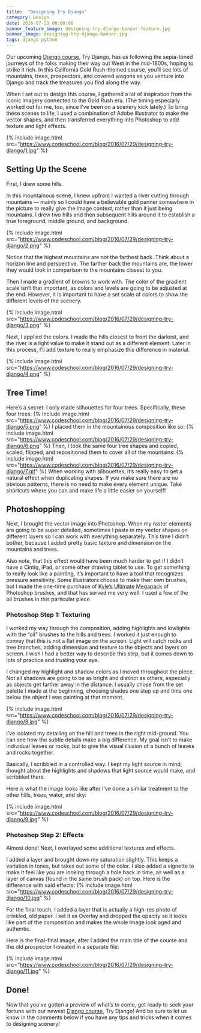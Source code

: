```yaml
---
title:  "Designing Try Django"
category: Design
date: 2016-07-29 00:00:00
banner_feature_image: designing-try-django-banner-feature.jpg
banner_image: designing-try-django-banner.jpg
tags: django python
---
```


Our upcoming [Django course][], Try Django, has us following the sepia-toned journeys of the folks making their way out West in the mid-1800s, hoping to strike it rich.
In this California Gold Rush-themed course, you’ll see lots of mountains, trees, prospectors, and covered wagons as you venture into Django and track the treasures you find along the way.

When I set out to design this course, I gathered a lot of inspiration from the iconic imagery connected to the Gold Rush era. (The timing especially worked out for me, too, since I’ve been on a scenery kick lately.) To bring these scenes to life, I used a combination of Adobe Illustrator to make the vector shapes, and then transferred everything into Photoshop to add texture and light effects.

{% include image.html src="https://www.codeschool.com/blog/2016/07/29/designing-try-django/1.jpg" %}

## Setting Up the Scene
First, I drew some hills.

In this mountainous scene, I knew upfront I wanted a river cutting through mountains — mainly so I could have a believable gold panner somewhere in the picture to really give the image context, rather than it just being mountains. I drew two hills and then subsequent hills around it to establish a true foreground, middle ground, and background.

{% include image.html src="https://www.codeschool.com/blog/2016/07/29/designing-try-django/2.png" %}

Notice that the highest mountains are not the farthest back. Think about a horizon line and perspective. The farther back the mountains are, the lower they would look in comparison to the mountains closest to you.

Then I made a gradient of browns to work with. The color of the gradient scale isn’t that important, as colors and levels are going to be adjusted at the end. However, it is important to have a set scale of colors to show the different levels of the scenery.

{% include image.html src="https://www.codeschool.com/blog/2016/07/29/designing-try-django/3.png" %}

Next, I applied the colors. I made the hills closest to front the darkest, and the river is a light value to make it stand out as a different element. Later in this process, I’ll add 
texture to really emphasize this difference in material.

{% include image.html src="https://www.codeschool.com/blog/2016/07/29/designing-try-django/4.png" %}

## Tree Time!
Here’s a secret: I only made silhouettes for four trees. Specifically, these four trees:
{% include image.html src="https://www.codeschool.com/blog/2016/07/29/designing-try-django/5.png" %}
I placed them in the mountainous composition like so:
{% include image.html src="https://www.codeschool.com/blog/2016/07/29/designing-try-django/6.png" %}
Then, I took the same four tree shapes and copied, scaled, flipped, and repositioned them to cover all of the mountains:
{% include image.html src="https://www.codeschool.com/blog/2016/07/29/designing-try-django/7.gif" %}
When working with silhouettes, it’s really easy to get a natural effect when duplicating shapes. If you make sure there are no obvious patterns, there is no need to make every element unique. Take shortcuts where you can and make life a little easier on yourself!

## Photoshopping
Next, I brought the vector image into Photoshop. When my raster elements are going to be super detailed, sometimes I paste in my vector shapes on different layers so I can work with everything separately. This time I didn’t bother, because I added pretty basic texture and dimension on the mountains and trees.

Also note, that this effect would have been much harder to get if I didn’t have a Cintiq, iPad, or some other drawing tablet to use. To get something to really look like a painting, it’s important to have a tool that recognizes pressure sensitivity. Some illustrators choose to make their own brushes, but I made the one-time purchase of [Kyle’s Ultimate Megapack][] of Photoshop brushes, and that has served me very well. I used a few of the oil brushes in this particular piece.

### Photoshop Step 1: Texturing
I worked my way through the composition, adding highlights and lowlights with the “oil” brushes to the hills and trees. I worked it just enough to convey that this is not a flat image on the screen. Light will catch rocks and tree branches, adding dimension and texture to the objects and layers on screen. I wish I had a better way to describe this step, but it comes down to lots of practice and trusting your eye.

I changed my highlight and shadow colors as I moved throughout the piece. Not all shadows are going to be as bright and distinct as others, especially as objects get farther away in the distance. I usually chose from the set palette I made at the beginning, choosing shades one step up and tints one below the object I was painting at that moment.

{% include image.html src="https://www.codeschool.com/blog/2016/07/29/designing-try-django/8.jpg" %}

I’ve isolated my detailing on the hill and trees in the right mid-ground. You can see how the subtle details make a big difference. My goal isn’t to make individual leaves or rocks, but to give the visual illusion of a bunch of leaves and rocks together.

Basically, I scribbled in a controlled way. I kept my light source in mind, thought about the highlights and shadows that light source would make, and scribbled there.

Here is what the image looks like after I’ve done a similar treatment to the other hills, trees, water, and sky:

{% include image.html src="https://www.codeschool.com/blog/2016/07/29/designing-try-django/9.jpg" %}

### Photoshop Step 2: Effects
Almost done! Next, I overlayed some additional textures and effects.

I added a layer and brought down my saturation slightly. This keeps a variation in tones, but takes out some of the color. I also added a vignette to make it feel like you are looking through a hole back in time, as well as a layer of canvas (found in the same brush pack) on top. Here is the difference with said effects:
{% include image.html src="https://www.codeschool.com/blog/2016/07/29/designing-try-django/10.jpg" %}

For the final touch, I added a layer that is actually a high-res photo of crinkled, old paper. I set it as Overlay and dropped the opacity so it looks like part of the composition and makes the whole image look aged and authentic.

Here is the final-final image, after I added the main title of the course and the old prospector I created in a separate file:

{% include image.html src="https://www.codeschool.com/blog/2016/07/29/designing-try-django/11.jpg" %}

## Done!
Now that you’ve gotten a preview of what’s to come, get ready to seek your fortune with our newest [Django course][], Try Django! And be sure to let us know in the comments below if you have any tips and tricks when it comes to designing scenery!

[Django course]: https://www.codeschool.com/courses/try-django
[Kyle’s Ultimate Megapack]: https://www.kylebrush.com/
[Django course]: https://www.codeschool.com/courses/try-django
